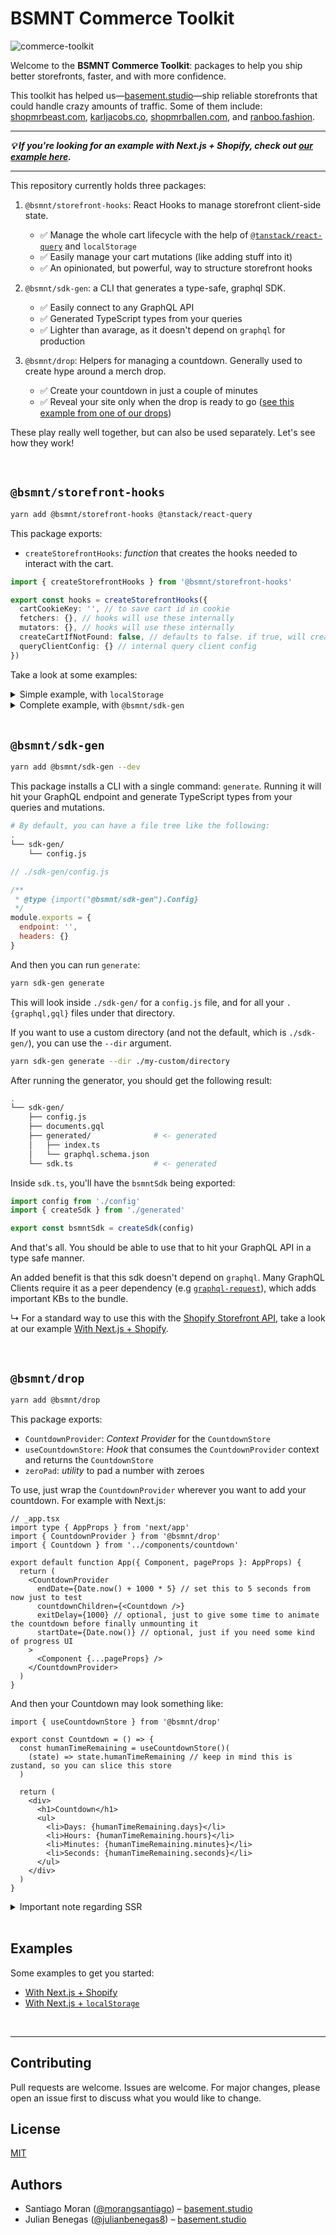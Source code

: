 # BSMNT Commerce Toolkit

![commerce-toolkit](https://user-images.githubusercontent.com/40034115/195423154-223a8187-5c3c-4caa-a19a-843b07d1684a.jpeg)

Welcome to the **BSMNT Commerce Toolkit**: packages to help you ship better storefronts, faster, and with more confidence.

This toolkit has helped us—[basement.studio](https://basement.studio/)—ship reliable storefronts that could handle crazy amounts of traffic. Some of them include: [shopmrbeast.com](https://shopmrbeast.com/), [karljacobs.co](https://karljacobs.co/), [shopmrballen.com](https://shopmrballen.com/), and [ranboo.fashion](https://ranboo.fashion/).

<hr />

<b><i>💡 If you're looking for an example with Next.js + Shopify, check out [our example here](./examples/nextjs-shopify).</i></b>

<hr />

This repository currently holds three packages:

1. `@bsmnt/storefront-hooks`: React Hooks to manage storefront client-side state.

   - ✅ Manage the whole cart lifecycle with the help of [`@tanstack/react-query`](https://tanstack.com/query/v4) and `localStorage`
   - ✅ Easily manage your cart mutations (like adding stuff into it)
   - ✅ An opinionated, but powerful, way to structure storefront hooks

2. `@bsmnt/sdk-gen`: a CLI that generates a type-safe, graphql SDK.

   - ✅ Easily connect to any GraphQL API
   - ✅ Generated TypeScript types from your queries
   - ✅ Lighter than avarage, as it doesn't depend on `graphql` for production

3. `@bsmnt/drop`: Helpers for managing a countdown. Generally used to create hype around a merch drop.
   - ✅ Create your countdown in just a couple of minutes
   - ✅ Reveal your site only when the drop is ready to go ([see this example from one of our drops](https://twitter.com/MikaelSargsyan/status/1578131832331272224))

These play really well together, but can also be used separately. Let's see how they work!

<br />

## `@bsmnt/storefront-hooks`

```zsh
yarn add @bsmnt/storefront-hooks @tanstack/react-query
```

This package exports:

- `createStorefrontHooks`: _function_ that creates the hooks needed to interact with the cart.

```ts
import { createStorefrontHooks } from '@bsmnt/storefront-hooks'

export const hooks = createStorefrontHooks({
  cartCookieKey: '', // to save cart id in cookie
  fetchers: {}, // hooks will use these internally
  mutators: {}, // hooks will use these internally
  createCartIfNotFound: false, // defaults to false. if true, will create a cart if none is found
  queryClientConfig: {} // internal query client config
})
```

Take a look at some examples:

<details>
    <summary>Simple example, with <code>localStorage</code></summary>
    
```ts
// todo
```
</details>
<details>
    <summary>Complete example, with <code>@bsmnt/sdk-gen</code></summary>

```bash
# Given the following file tree:
.
└── storefront/
    ├── sdk-gen/
    │   └── sdk.ts # generated with @bsmnt/sdk-gen
    └── hooks.ts # <- we'll work here
```

This example depends on [@bsmnt/sdk-gen](#bsmntsdk-gen).

```ts
// ./storefront/hooks.ts

import { createStorefrontHooks } from '@bsmnt/storefront-hooks'
import { bsmntSdk } from '../gql-sdk/sdk'

export const hooks = createStorefrontHooks({
  cartCookieKey: '<my-store>',
  fetchers: {
    fetchCart: async (cartId) => {
      const { cart } = await bsmntSdk.FetchCart({ id: cartId })
      if (cart === undefined) throw new Error('Request failed')
      return cart
    }
  },
  mutators: {
    addLineItemsToCart: async (cartId, lines) => {
      const { cartLinesAdd } = await bsmntSdk.AddLineItem({
        cartId,
        lines
      })
      return {
        data: cartLinesAdd?.cart,
        userErrors: cartLinesAdd?.userErrors
      }
    },
    createCart: async () => {
      const { cartCreate } = await bsmntSdk.CreateCart()
      return {
        data: cartCreate?.cart,
        userErrors: cartCreate?.userErrors
      }
    },
    createCartWithLines: async (lines) => {
      const { cartCreate } = await bsmntSdk.CreateCartWithLines({ lines })
      return {
        data: cartCreate?.cart,
        userErrors: cartCreate?.userErrors
      }
    },
    removeLineItemsFromCart: async (cartId, lineIds) => {
      const { cartLinesRemove } = await bsmntSdk.RemoveLineItem({
        cartId,
        lineIds
      })
      return {
        data: cartLinesRemove?.cart,
        userErrors: cartLinesRemove?.userErrors
      }
    },
    updateLineItemsInCart: async (cartId, lines) => {
      const { cartLinesUpdate } = await bsmntSdk.UpdateLineItem({
        cartId,
        lines: lines.map((l) => ({
          id: l.merchandiseId,
          quantity: l.quantity,
          attributes: l.attributes
        }))
      })
      return {
        data: cartLinesUpdate?.cart,
        userErrors: cartLinesUpdate?.userErrors
      }
    }
  }
})
```

</details>

<br />
 
## `@bsmnt/sdk-gen`

```zsh
yarn add @bsmnt/sdk-gen --dev
```

This package installs a CLI with a single command: `generate`. Running it will hit your GraphQL endpoint and generate TypeScript types from your queries and mutations.

```bash
# By default, you can have a file tree like the following:
.
└── sdk-gen/
    └── config.js
```

```js
// ./sdk-gen/config.js

/**
 * @type {import("@bsmnt/sdk-gen").Config}
 */
module.exports = {
  endpoint: '',
  headers: {}
}
```

And then you can run `generate`:

```zsh
yarn sdk-gen generate
```

This will look inside `./sdk-gen/` for a `config.js` file, and for all your `.{graphql,gql}` files under that directory.

If you want to use a custom directory (and not the default, which is `./sdk-gen/`), you can use the `--dir` argument.

```zsh
yarn sdk-gen generate --dir ./my-custom/directory
```

After running the generator, you should get the following result:

```bash
.
└── sdk-gen/
    ├── config.js
    ├── documents.gql
    ├── generated/              # <- generated
    │   ├── index.ts
    │   └── graphql.schema.json
    └── sdk.ts                  # <- generated
```

Inside `sdk.ts`, you'll have the `bsmntSdk` being exported:

```ts
import config from './config'
import { createSdk } from './generated'

export const bsmntSdk = createSdk(config)
```

And that's all. You should be able to use that to hit your GraphQL API in a type safe manner.

An added benefit is that this sdk doesn't depend on `graphql`. Many GraphQL Clients require it as a peer dependency (e.g [`graphql-request`](https://github.com/prisma-labs/graphql-request/blob/master/package.json#L53)), which adds important KBs to the bundle.

↳ For a standard way to use this with the [Shopify Storefront API](https://shopify.dev/api/storefront), take a look at our example [With Next.js + Shopify](./examples/nextjs-shopify/src/storefront/sdk-gen).

<br />

## `@bsmnt/drop`

```zsh
yarn add @bsmnt/drop
```

This package exports:

- `CountdownProvider`: _Context Provider_ for the `CountdownStore`
- `useCountdownStore`: _Hook_ that consumes the `CountdownProvider` context and returns the `CountdownStore`
- `zeroPad`: _utility_ to pad a number with zeroes

To use, just wrap the `CountdownProvider` wherever you want to add your countdown. For example with Next.js:

```tsx
// _app.tsx
import type { AppProps } from 'next/app'
import { CountdownProvider } from '@bsmnt/drop'
import { Countdown } from '../components/countdown'

export default function App({ Component, pageProps }: AppProps) {
  return (
    <CountdownProvider
      endDate={Date.now() + 1000 * 5} // set this to 5 seconds from now just to test
      countdownChildren={<Countdown />}
      exitDelay={1000} // optional, just to give some time to animate the countdown before finally unmounting it
      startDate={Date.now()} // optional, just if you need some kind of progress UI
    >
      <Component {...pageProps} />
    </CountdownProvider>
  )
}
```

And then your Countdown may look something like:

```tsx
import { useCountdownStore } from '@bsmnt/drop'

export const Countdown = () => {
  const humanTimeRemaining = useCountdownStore()(
    (state) => state.humanTimeRemaining // keep in mind this is zustand, so you can slice this store
  )

  return (
    <div>
      <h1>Countdown</h1>
      <ul>
        <li>Days: {humanTimeRemaining.days}</li>
        <li>Hours: {humanTimeRemaining.hours}</li>
        <li>Minutes: {humanTimeRemaining.minutes}</li>
        <li>Seconds: {humanTimeRemaining.seconds}</li>
      </ul>
    </div>
  )
}
```

<details>
<summary>Important note regarding SSR</summary>

If you render `humanTimeRemaining.seconds`, there's a high chance that your server will render something different than your client, as that value will change each second.

In most cases, you can safely `suppressHydrationWarning` (see issue [#21](https://github.com/basementstudio/commerce-toolkit/issues/21) for more info):

```tsx
import { useCountdownStore } from '@bsmnt/drop'

export const Countdown = () => {
  const humanTimeRemaining = useCountdownStore()(
    (state) => state.humanTimeRemaining // keep in mind this is zustand, so you can slice this store
  )

  return (
    <div>
      <h1>Countdown</h1>
      <ul>
        <li suppressHydrationWarning>Days: {humanTimeRemaining.days}</li>
        <li suppressHydrationWarning>Hours: {humanTimeRemaining.hours}</li>
        <li suppressHydrationWarning>Minutes: {humanTimeRemaining.minutes}</li>
        <li suppressHydrationWarning>Seconds: {humanTimeRemaining.seconds}</li>
      </ul>
    </div>
  )
}
```

If you don't want to take that risk, a safer option is waiting until your app is hydrated before rendering the real time remaining:

```tsx
import { useEffect, useState } from 'react'
import { useCountdownStore } from '@bsmnt/drop'

const Countdown = () => {
  const humanTimeRemaining = useCountdownStore()(
    (state) => state.humanTimeRemaining // keep in mind this is zustand, so you can slice this store
  )

  const [hasRenderedOnce, setHasRenderedOnce] = useState(false)

  useEffect(() => {
    setHasRenderedOnce(true)
  }, [])

  return (
    <div>
      <h1>Countdown</h1>
      <ul>
        <li>Days: {humanTimeRemaining.days}</li>
        <li>Hours: {humanTimeRemaining.hours}</li>
        <li>Minutes: {hasRenderedOnce ? humanTimeRemaining.minutes : '59'}</li>
        <li>Seconds: {hasRenderedOnce ? humanTimeRemaining.seconds : '59'}</li>
      </ul>
    </div>
  )
}
```

</details>

<br />

## Examples

Some examples to get you started:

- [With Next.js + Shopify](./examples/nextjs-shopify)
- [With Next.js + `localStorage`](./examples/nextjs-localstorage)

<br />

---

## Contributing

Pull requests are welcome. Issues are welcome. For major changes, please open an issue first to discuss what you would like to change.

## License

[MIT](./LICENSE/)

## Authors

- Santiago Moran ([@morangsantiago](https://twitter.com/morangsantiago)) – [basement.studio](https://basement.studio)
- Julian Benegas ([@julianbenegas8](https://twitter.com/julianbenegas8)) – [basement.studio](https://basement.studio)
